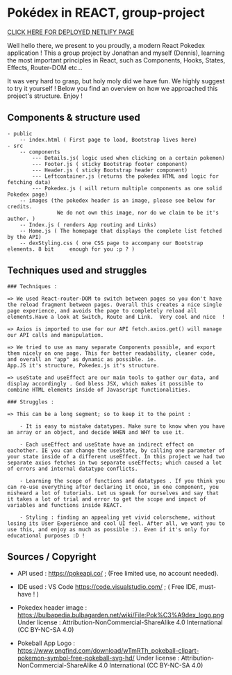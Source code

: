 # Pokédex in REACT, group-project
 
[CLICK HERE FOR DEPLOYED NETLIFY PAGE](https://pokedex-dennis-jonathan.netlify.app/)

Well hello there, we present to you proudly, a modern React Pokedex application ! 
This a group project by Jonathan and myself (Dennis), learning the most important principles in React, such as Components, Hooks, States, Effects, Router-DOM etc...

It was very hard to grasp, but holy moly did we have fun. 
We highly suggest to try it yourself ! Below you find an overview on how we approached this project's structure. Enjoy !

## Components & structure used
    - public 
        -- index.html ( First page to load, Bootstrap lives here)
    - src
        -- components
            --- Details.js( logic used when clicking on a certain pokemon)
            --- Footer.js ( sticky Bootstrap footer component)
            --- Header.js ( sticky Bootstrap header component)
            --- Leftcontainer.js (returns the pokedex HTML and logic for fetching data)
            --- Pokedex.js ( will return multiple components as one solid Pokedex page)
        -- images (the pokedex header is an image, please see below for credits. 
                    We do not own this image, nor do we claim to be it's author. )
        -- Index.js ( renders App routing and Links)
        -- Home.js ( The homepage that displays the complete list fetched by the API)
        -- dexStyling.css ( one CSS page to accompany our Bootstrap elements. 8 bit     enough for you :p ? )

## Techniques used and struggles 
    ### Techniques :

    => We used React-router-DOM to switch between pages so you don't have the reload fragment between pages. Overall this creates a nice single page experience, and avoids the page to completely reload all elements.Have a look at Switch, Route and Link.  Very cool and nice  !

    => Axios is imported to use for our API fetch.axios.get() will manage our API calls and manipulation. 

    => We tried to use as many separate Components possible, and export them nicely on one page. This for better readability, cleaner code, and overall an "app" as dynamic as possible. ie. 
    App.JS it's structure, Pokedex.js it's structure.  

    => useState and useEffect are our main tools to gather our data, and display accordingly . God bless JSX, which makes it possible to combine HTML elements inside of Javascript functionalities. 

    ### Struggles :

    => This can be a long segment; so to keep it to the point : 

        - It is easy to mistake datatypes. Make sure to know when you have an array or an object, and decide WHEN and WHY to use it.

        - Each useEffect and useState have an indirect effect on eachother. IE you can change the useState, by calling one parameter of your state inside of a different useEffect. In this project we had two separate axios fetches in two separate useEffects; which caused a lot of errors and internal datatype conflicts. 

        - Learning the scope of functions and datatypes . If you think you can re-use everything after declaring it once, in one component, you misheard a lot of tutorials. Let us speak for ourselves and say that it takes a lot of trial and error to get the scope and impact of variables and functions inside REACT. 

        - Styling : finding an appealing yet vivid colorscheme, without losing its User Experience and cool UI feel. After all, we want you to use this, and enjoy as much as possible :). Even if it's only for educational purposes :D ! 


## Sources / Copyright 
- API used : https://pokeapi.co/ ; (Free limited use, no account needed). 

- IDE used : VS Code https://code.visualstudio.com/ ; ( Free IDE, must-have ! )

- Pokedex header image : 
    https://bulbapedia.bulbagarden.net/wiki/File:Pok%C3%A9dex_logo.png
    Under license : 
    Attribution-NonCommercial-ShareAlike 4.0 International (CC BY-NC-SA 4.0) 

- Pokeball App Logo :
    https://www.pngfind.com/download/wTmRTh_pokeball-clipart-pokemon-symbol-free-pokeball-svg-hd/
    Under license :
    Attribution-NonCommercial-ShareAlike 4.0 International (CC BY-NC-SA 4.0) 